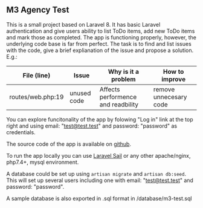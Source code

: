 ## M3 Agency Test

This is a small project based on Laravel 8. It has basic Laravel authentication and give users ability to list ToDo items, add new ToDo items and mark those as completed. The app is functioning properly, however, the underlying code base is far from perfect. The task is to find and list issues with the code, give a brief explianation of the issue and propose a solution. E.g.:


| File (line)      | Issue       | Why is it a problem                | How to improve         |
| ---------------- | ----------- | ---------------------------------- | ---------------------- |
|routes/web.php:19 | unused code | Affects performence and readbility | remove unnecesary code |

You can explore funcitonality of the app by folowing "Log in" link at the top right and using email: "test@test.test" and password: "password" as credentials. 

The source code of the app is available on [github](https://github.com/m3-agency/m3-test).

To run the app locally you can use [Laravel Sail](https://laravel.com/docs/8.x/sail#introduction) or any other apache/nginx, php7.4+, mysql environment.

A database could be set up using `artisan migrate` and `artisan db:seed`. This will set up several users including one with email: "test@test.test" and password: "password". 

A sample database is also exported in .sql format in /database/m3-test.sql
